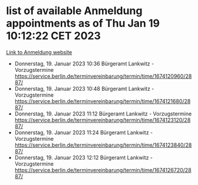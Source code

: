 # list of available Anmeldung appointments as of Thu Jan 19 10:12:22 CET 2023
[Link to Anmeldung website](https://service.berlin.de/terminvereinbarung/termin/tag.php?termin=0&anliegen[]=120686&dienstleisterlist=122210,122217,327316,122219,327312,122227,327314,122231,327346,122243,327348,122252,329742,122260,329745,122262,329748,122254,329751,122271,327278,122273,327274,122277,327276,330436,122280,327294,122282,327290,122284,327292,327539,122291,327270,122285,327266,122286,327264,122296,327268,150230,329760,122301,327282,122297,327286,122294,327284,122312,329763,122314,329775,122304,327330,122311,327334,122309,327332,122281,327352,122279,329772,122276,327324,122274,327326,122267,329766,122246,327318,122251,327320,122257,327322,122208,327298,122226,327300,121362,121364&herkunft=http%3A%2F%2Fservice.berlin.de%2Fdienstleistung%2F120686%2F)
- Donnerstag, 19. Januar 2023 10:36 Bürgeramt Lankwitz - Vorzugstermine https://service.berlin.de/terminvereinbarung/termin/time/1674120960/2887/
- Donnerstag, 19. Januar 2023 10:48 Bürgeramt Lankwitz - Vorzugstermine https://service.berlin.de/terminvereinbarung/termin/time/1674121680/2887/
- Donnerstag, 19. Januar 2023 11:12 Bürgeramt Lankwitz - Vorzugstermine https://service.berlin.de/terminvereinbarung/termin/time/1674123120/2887/
- Donnerstag, 19. Januar 2023 11:24 Bürgeramt Lankwitz - Vorzugstermine https://service.berlin.de/terminvereinbarung/termin/time/1674123840/2887/
- Donnerstag, 19. Januar 2023 12:12 Bürgeramt Lankwitz - Vorzugstermine https://service.berlin.de/terminvereinbarung/termin/time/1674126720/2887/
